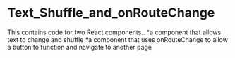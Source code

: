 # Text_Shuffle_and_onRouteChange

This contains code for two React components..
*a component that allows text to change and shuffle
*a component that uses onRouteChange to allow a button to function and navigate to another page

